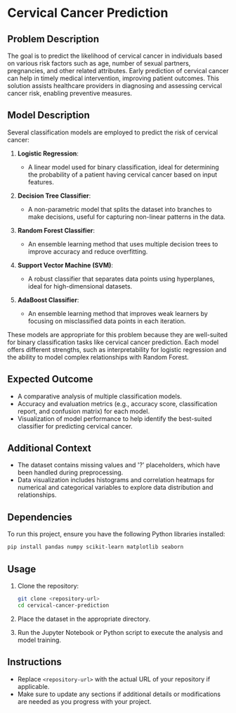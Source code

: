 # Cervical Cancer Prediction

## Problem Description

The goal is to predict the likelihood of cervical cancer in individuals based on various risk factors such as age, number of sexual partners, pregnancies, and other related attributes. Early prediction of cervical cancer can help in timely medical intervention, improving patient outcomes. This solution assists healthcare providers in diagnosing and assessing cervical cancer risk, enabling preventive measures.

## Model Description

Several classification models are employed to predict the risk of cervical cancer:

1. **Logistic Regression**: 
   - A linear model used for binary classification, ideal for determining the probability of a patient having cervical cancer based on input features.

2. **Decision Tree Classifier**: 
   - A non-parametric model that splits the dataset into branches to make decisions, useful for capturing non-linear patterns in the data.

3. **Random Forest Classifier**: 
   - An ensemble learning method that uses multiple decision trees to improve accuracy and reduce overfitting.

4. **Support Vector Machine (SVM)**: 
   - A robust classifier that separates data points using hyperplanes, ideal for high-dimensional datasets.

5. **AdaBoost Classifier**: 
   - An ensemble learning method that improves weak learners by focusing on misclassified data points in each iteration.

These models are appropriate for this problem because they are well-suited for binary classification tasks like cervical cancer prediction. Each model offers different strengths, such as interpretability for logistic regression and the ability to model complex relationships with Random Forest.

## Expected Outcome

- A comparative analysis of multiple classification models.
- Accuracy and evaluation metrics (e.g., accuracy score, classification report, and confusion matrix) for each model.
- Visualization of model performance to help identify the best-suited classifier for predicting cervical cancer.

## Additional Context

- The dataset contains missing values and '?' placeholders, which have been handled during preprocessing.
- Data visualization includes histograms and correlation heatmaps for numerical and categorical variables to explore data distribution and relationships.

## Dependencies

To run this project, ensure you have the following Python libraries installed:

```bash
pip install pandas numpy scikit-learn matplotlib seaborn
```

## Usage

1. Clone the repository:
   ```bash
   git clone <repository-url>
   cd cervical-cancer-prediction
   ```

2. Place the dataset in the appropriate directory.

3. Run the Jupyter Notebook or Python script to execute the analysis and model training.

## Instructions
- Replace `<repository-url>` with the actual URL of your repository if applicable.
- Make sure to update any sections if additional details or modifications are needed as you progress with your project.

